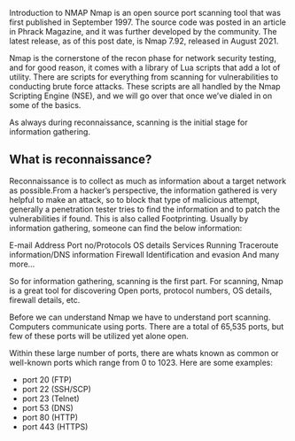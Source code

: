 Introduction to NMAP
Nmap is an open source port scanning tool that was first published in September 1997. The source code was
posted in an article in Phrack Magazine, and it was further developed by the community. The latest release,
as of this post date, is Nmap 7.92, released in August 2021.

Nmap is the cornerstone of the recon phase for network 
security testing, and for good reason, it comes with a
library of Lua scripts that add a lot of utility. There 
are scripts for everything from scanning for
vulnerabilities to conducting brute force attacks. 
These scripts are all handled by the Nmap Scripting 
Engine (NSE), and we will go over that
once we’ve dialed in on some of the basics.


As always during reconnaissance, scanning is the initial stage for information gathering.

## What is reconnaissance?

Reconnaissance is to collect as much as information about a target network as possible.From a hacker’s 
perspective, the information gathered is very helpful to make an attack, so to block that type of malicious 
attempt, generally a penetration tester tries to find the information and to patch the vulnerabilities if found. 
This is also called Footprinting. Usually by information gathering, someone can find the below information:

E-mail Address
Port no/Protocols
OS details
Services Running
Traceroute information/DNS information
Firewall Identification and evasion
And many more…



So for information gathering, scanning is the first part.
For scanning, Nmap is a great tool for discovering Open ports, 
protocol numbers, OS details, firewall details, etc.




Before we can understand Nmap we have to understand port scanning.
Computers communicate using ports. There are a total of 65,535 ports, 
but few of these ports will be utilized yet alone open.

Within these large number of ports, there are whats known as common or 
well-known ports which range from 0 to 1023. Here are some examples:

<ul><li>port 20 (FTP)
  </li><li>port 22 (SSH/SCP)
  </li><li>port 23 (Telnet)
  </li><li>port 53 (DNS)
  </li><li>port 80 (HTTP)
  </li><li>port 443 (HTTPS)
  </li></ul>
  
  
  
  
